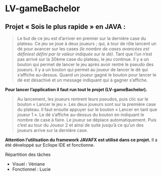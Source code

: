 # LV-gameBachelor

## Projet « Sois le plus rapide » en JAVA :

>Le but de ce jeu est d’arriver en premier sur la dernière case du plateau. 
>Ce jeu se joue à deux joueurs ; qui, à tour de rôle lancent un dé pour avancer sur les cases
*(le nombre de cases avancées est définiest défini par la valeur indiquée sur le dé)*.
>Tant que l’un n’est pas arrivé sur la 30ème case du plateau, le jeu continue. 
>Il y a un bouton qui permet de lancer le jeu après avoir rentré le pseudo des joueurs.
>Il y a un bouton qui permet au joueur de lancer le dé qui s’affiche au-dessus. 
>Quand un joueur gagné le bouton pour lancer le dé est désactivé et un message indiquant qui à gagner s’affiche.

**Pour lancer l’application il faut run tout le projet (LV-gameBachelor).**
>Au lancement, les joueurs rentrent leurs pseudos, puis clic sur le bouton « Lancer le jeu ».
>Les deux joueurs sont sur la première case du plateau. 
>Il faut ensuite appuyer sur le bouton « Lancer en tant que joueur 1 ». 
>Le dé s’affiche au-dessus du bouton en indiquant le nombre de case à faire. Le joueur se déplace automatiquement. 
>Puis c’est au tour du Joueur 2 et ainsi de suite jusqu’à ce qu’un des joueurs arrive sur la dernière case.

**Attention l’utilisation du framework JAVAFX est utilisé dans ce projet.**
Il a été développé sur Eclispe IDE et fonctionne.

Répartition des tâches
* Visuel : Véniane 
* Fonctionnel : Lucie 

